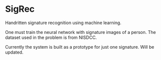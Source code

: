 # SigRec
Handritten signature recognition using machine learning.

One must train the neural network with signature images of a person.
The dataset used in the problem is from NISDCC.

Currently the system is built as a prototype for just one signature.
Will be updated.
